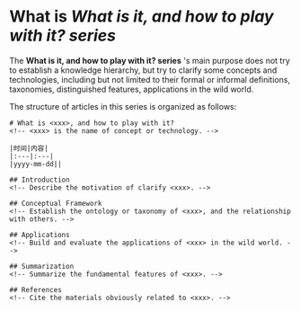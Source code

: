 # What is *What is it, and how to play with it? series*

The **What is it, and how to play with it? series** 's main purpose does not try to establish a knowledge hierarchy, but try to clarify some concepts and technologies, including but not limited to their formal or informal definitions, taxonomies, distinguished features, applications in the wild world.

The structure of articles in this series is organized as follows:

```
# What is <xxx>, and how to play with it?
<!-- <xxx> is the name of concept or technology. -->

|时间|内容|
|:---|:---|
|yyyy-mm-dd||

## Introduction
<!-- Describe the motivation of clarify <xxx>. -->

## Conceptual Framework
<!-- Establish the ontology or taxonomy of <xxx>, and the relationship with others. -->

## Applications
<!-- Build and evaluate the applications of <xxx> in the wild world. -->

## Summarization
<!-- Summarize the fundamental features of <xxx>. -->

## References
<!-- Cite the materials obviously related to <xxx>. -->
```
